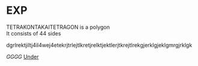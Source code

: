 # EXP
TETRAKONTAKAITETRAGON is a polygon
<br>It consists of 44 sides</br>
<p>dgrlrektjiltj4il4wej4etekrjtrlejtlkretjrelktjektlerjtkrejtlrekgjerklgjeklgmrgjrklgk</p>
<i>GGGG</i>
<u>Under</u>
